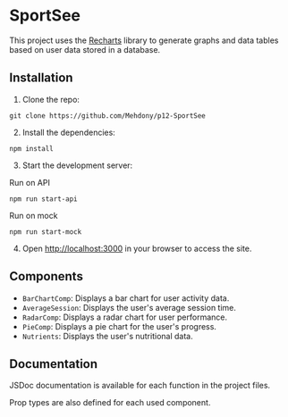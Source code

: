 # SportSee

This project uses the [Recharts](https://recharts.org/) library to generate graphs and data tables based on user data stored in a database.

## Installation

1. Clone the repo:

```
git clone https://github.com/Mehdony/p12-SportSee
```

2. Install the dependencies:

```
npm install
```

3. Start the development server:

Run on API

```
npm run start-api
```

Run on mock 

```
npm run start-mock
```


4. Open [http://localhost:3000](http://localhost:3000) in your browser to access the site.

## Components

- `BarChartComp`: Displays a bar chart for user activity data.
- `AverageSession`: Displays the user's average session time.
- `RadarComp`: Displays a radar chart for user performance.
- `PieComp`: Displays a pie chart for the user's progress.
- `Nutrients`: Displays the user's nutritional data.

## Documentation

JSDoc documentation is available for each function in the project files.

Prop types are also defined for each used component.
